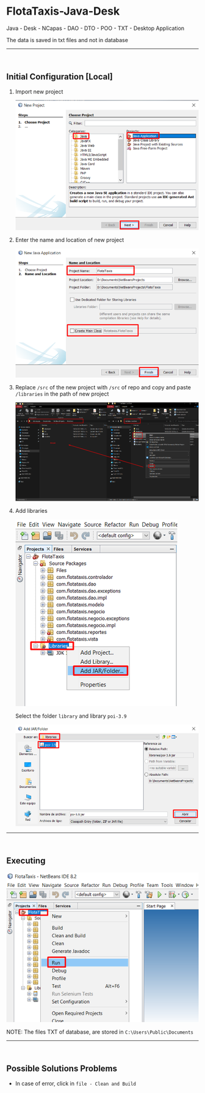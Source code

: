 # FlotaTaxis-Java-Desk

Java - Desk - NCapas - DAO - DTO - POO - TXT - Desktop Application

The data is saved in txt files and not in database

---

<br>

## Initial Configuration [Local]

1. Import new project

    ![import-netbeans](docs/import-netbeans.png)

2. Enter the name and location of new project

    ![enter-name-location](docs/enter-name-location.png)

3. Replace `/src` of the new project with `/src` of repo and copy and paste `/libraries` in the path of new project

    ![copy-paste-resources](docs/copy-paste-resources.png)

4. Add libraries 

    ![add-library](docs/add-library.png)

    Select the folder `library` and library `poi-3.9`

    ![add-library2](docs/add-library2.png)

---

<br>

## Executing

![run](docs/run.png)

NOTE: The files TXT of database, are stored in `C:\Users\Public\Documents`

---

<br>

## Possible Solutions Problems 

- In case of error, click in `file - Clean and Build`